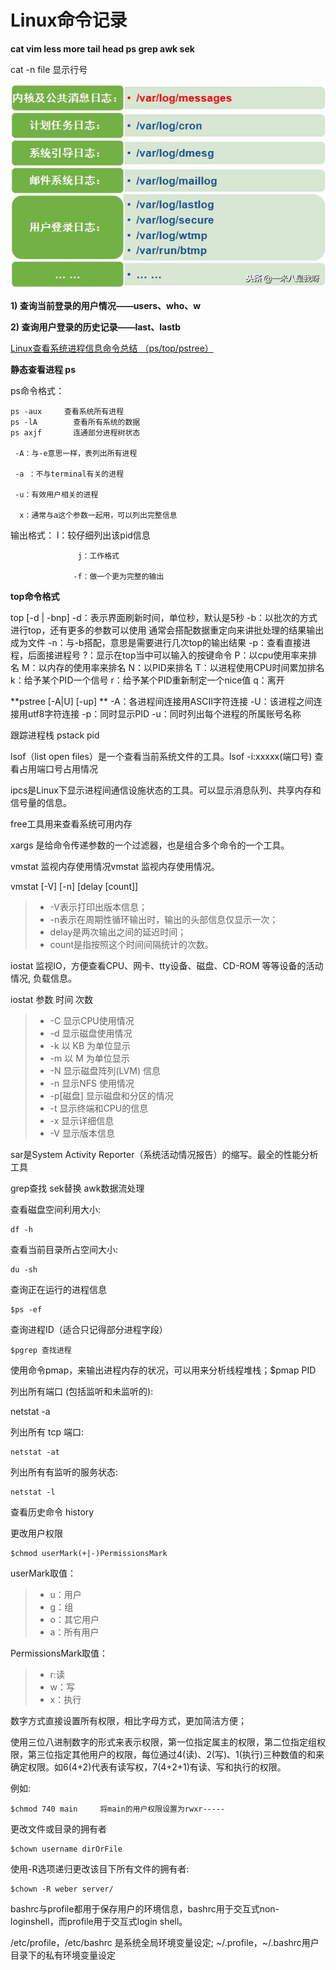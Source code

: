 # Linux命令记录

**cat  vim less more tail head ps grep awk sek**

cat -n file 显示行号



![Linuxå¦ä½åæåææ¥ç³»ç»æéââåææ¥å¿æä»¶](assets/6111aff2fc3457f77232d548cd457596.jpeg)

**1) 查询当前登录的用户情况——users、who、w**

**2) 查询用户登录的历史记录——last、lastb**



[Linux查看系统进程信息命令总结 （ps/top/pstree）](https://blog.csdn.net/longerzone/article/details/8015941)

**静态查看进程 ps**

ps命令格式：   

    ps -aux     查看系统所有进程
    ps -lA        查看所有系统的数据
    ps axjf       连通部分进程树状态
    
     -A：与-e意思一样，表列出所有进程
    
     -a ：不与terminal有关的进程
    
     -u：有效用户相关的进程
    
      x：通常与a这个参数一起用，可以列出完整信息

输出格式：  l：较仔细列出该pid信息

                   j：工作格式
    
                  -f：做一个更为完整的输出

**top命令格式**

 top [-d | -bnp] 
-d：表示界面刷新时间，单位秒，默认是5秒 
-b：以批次的方式进行top，还有更多的参数可以使用 
    通常会搭配数据重定向来讲批处理的结果输出成为文件 
-n：与-b搭配，意思是需要进行几次top的输出结果 
-p：查看直接进程，后面接进程号 
  ?：显示在top当中可以输入的按键命令 
  P：以cpu使用率来排名 
  M：以内存的使用率来排名 
  N：以PID来排名 
  T：以进程使用CPU时间累加排名 
  k：给予某个PID一个信号 
  r：给予某个PID重新制定一个nice值  q：离开

**pstree [-A|U] [-up] **
-A：各进程间连接用ASCII字符连接 
-U：该进程之间连接用utf8字符连接 
-p：同时显示PID 
-u：同时列出每个进程的所属账号名称 



跟踪进程栈 pstack pid

lsof（list open files）是一个查看当前系统文件的工具。lsof -i:xxxxx(端口号) 查看占用端口号占用情况

ipcs是Linux下显示进程间通信设施状态的工具。可以显示消息队列、共享内存和信号量的信息。

free工具用来查看系统可用内存

xargs 是给命令传递参数的一个过滤器，也是组合多个命令的一个工具。

vmstat 监视内存使用情况vmstat 监视内存使用情况。

vmstat [-V] [-n] [delay [count]]

> - -V表示打印出版本信息；
> - -n表示在周期性循环输出时，输出的头部信息仅显示一次；
> - delay是两次输出之间的延迟时间；
> - count是指按照这个时间间隔统计的次数。

iostat 监视IO，方便查看CPU、网卡、tty设备、磁盘、CD-ROM 等等设备的活动情况, 负载信息。

iostat 参数 时间 次数

> - -C 显示CPU使用情况
> - -d 显示磁盘使用情况
> - -k 以 KB 为单位显示
> - -m 以 M 为单位显示
> - -N 显示磁盘阵列(LVM) 信息
> - -n 显示NFS 使用情况
> - -p[磁盘] 显示磁盘和分区的情况
> - -t 显示终端和CPU的信息
> - -x 显示详细信息
> - -V 显示版本信息

sar是System Activity Reporter（系统活动情况报告）的缩写。最全的性能分析工具



grep查找 sek替换 awk数据流处理



查看磁盘空间利用大小:

```
df -h
```

查看当前目录所占空间大小:

```
du -sh
```

查询正在运行的进程信息

```
$ps -ef
```

查询进程ID（适合只记得部分进程字段）

```
$pgrep 查找进程
```

使用命令pmap，来输出进程内存的状况，可以用来分析线程堆栈；$pmap PID

列出所有端口 (包括监听和未监听的):

netstat -a

列出所有 tcp 端口:

```
netstat -at
```

列出所有有监听的服务状态:

```
netstat -l
```

查看历史命令 history

更改用户权限

```
$chmod userMark(+|-)PermissionsMark
```

userMark取值：

> - u：用户
> - g：组
> - o：其它用户
> - a：所有用户

PermissionsMark取值：

> - r:读
> - w：写
> - x：执行

数字方式直接设置所有权限，相比字母方式，更加简洁方便；

使用三位八进制数字的形式来表示权限，第一位指定属主的权限，第二位指定组权限，第三位指定其他用户的权限，每位通过4(读)、2(写)、1(执行)三种数值的和来确定权限。如6(4+2)代表有读写权，7(4+2+1)有读、写和执行的权限。

例如:

```
$chmod 740 main     将main的用户权限设置为rwxr-----
```

更改文件或目录的拥有者

```
$chown username dirOrFile
```

使用-R选项递归更改该目下所有文件的拥有者:

```
$chown -R weber server/
```

bashrc与profile都用于保存用户的环境信息，bashrc用于交互式non-loginshell，而profile用于交互式login shell。

/etc/profile，/etc/bashrc 是系统全局环境变量设定; ~/.profile，~/.bashrc用户目录下的私有环境变量设定

